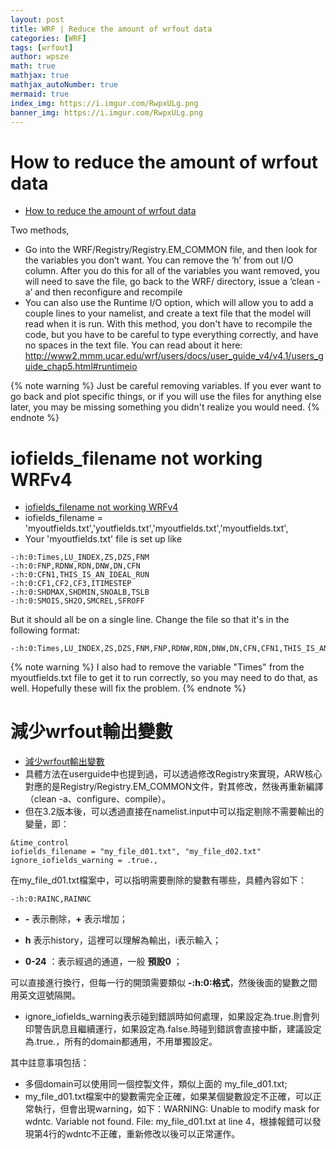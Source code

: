 ```yaml
---
layout: post
title: WRF | Reduce the amount of wrfout data
categories: [WRF]
tags: [wrfout]
author: wpsze
math: true
mathjax: true
mathjax_autoNumber: true
mermaid: true
index_img: https://i.imgur.com/RwpxULg.png
banner_img: https://i.imgur.com/RwpxULg.png
---
```


# How to reduce the amount of wrfout data

- [How to reduce the amount of wrfout data](https://forum.mmm.ucar.edu/threads/how-to-reduce-the-amount-of-wrfout-data.8642/)


Two methods,

- Go into the WRF/Registry/Registry.EM_COMMON file, and then look for the variables you don’t want. You can remove the ‘h’ from out I/O column. After you do this for all of the variables you want removed, you will need to save the file, go back to the WRF/ directory, issue a ‘clean -a’ and then reconfigure and recompile
- You can also use the Runtime I/O option, which will allow you to add a couple lines to your namelist, and create a text file that the model will read when it is run. With this method, you don't have to recompile the code, but you have to be careful to type everything correctly, and have no spaces in the text file. You can read about it here: <http://www2.mmm.ucar.edu/wrf/users/docs/user_guide_v4/v4.1/users_guide_chap5.html#runtimeio>

{% note warning %}
Just be careful removing variables. If you ever want to go back and plot specific things, or if you will use the files for anything else later, you may be missing something you didn't realize you would need.
{% endnote %}

# iofields_filename not working WRFv4

- [iofields_filename not working WRFv4](https://forum.mmm.ucar.edu/threads/iofields_filename-not-working-wrfv4.12353/#post-29058)
- iofields_filename = 'myoutfields.txt','youtfields.txt','myoutfields.txt','myoutfields.txt',
- Your 'myoutfields.txt' file is set up like
```text
-:h:0:Times,LU_INDEX,ZS,DZS,FNM
-:h:0:FNP,RDNW,RDN,DNW,DN,CFN
-:h:0:CFN1,THIS_IS_AN_IDEAL_RUN
-:h:0:CF1,CF2,CF3,ITIMESTEP
-:h:0:SHDMAX,SHDMIN,SNOALB,TSLB
-:h:0:SMOIS,SH2O,SMCREL,SFROFF
```

But it should all be on a single line. Change the file so that it's in the following format:

```text
-:h:0:Times,LU_INDEX,ZS,DZS,FNM,FNP,RDNW,RDN,DNW,DN,CFN,CFN1,THIS_IS_AN_IDEAL_RUN,CF1,CF2,CF3,ITIMESTEP
```

{% note warning %}
I also had to remove the variable "Times" from the myoutfields.txt file to get it to run correctly, so you may need to do that, as well. Hopefully these will fix the problem.
{% endnote %}

# 減少wrfout輸出變數

- [減少wrfout輸出變數](https://mp.weixin.qq.com/s/wIeD4TjlZus-3HeHQRxfvw)
- 具體方法在userguide中也提到過，可以透過修改Registry來實現，ARW核心對應的是Registry/Registry.EM_COMMON文件，對其修改，然後再重新編譯（clean -a、configure、compile）。
- 但在3.2版本後，可以透過直接在namelist.input中可以指定剔除不需要輸出的變量，即：
```text
&time_control
iofields_filename = "my_file_d01.txt", "my_file_d02.txt"
ignore_iofields_warning = .true.,
```

在my_file_d01.txt檔案中，可以指明需要刪除的變數有哪些，具體內容如下：

```text
-:h:0:RAINC,RAINNC
```

- **-** 表示刪除，**+** 表示增加；

- **h** 表示history，這裡可以理解為輸出，i表示輸入；

- **0-24** ：表示經過的通道，一般 **預設0** ；

可以直接進行換行，但每一行的開頭需要類似 **-:h:0:格式**，然後後面的變數之間用英文逗號隔開。

- ignore_iofields_warning表示碰到錯誤時如何處理，如果設定為.true.則會列印警告訊息且繼續運行，如果設定為.false.時碰到錯誤會直接中斷，建議設定為.true.，所有的domain都通用，不用單獨設定。

其中註意事項包括：

- 多個domain可以使用同一個控製文件，類似上面的 my_file_d01.txt;
- my_file_d01.txt檔案中的變數需完全正確，如果某個變數設定不正確，可以正常執行，但會出現warning，如下：WARNING: Unable to modify mask for wdntc. Variable not found. File: my_file_d01.txt at line 4，根據報錯可以發現第4行的wdntc不正確，重新修改以後可以正常運作。
